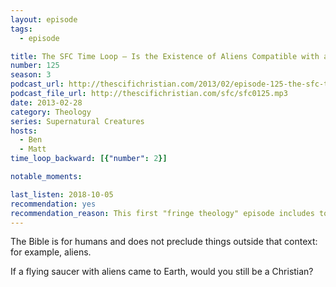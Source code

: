 ```yaml
---
layout: episode
tags:
  - episode

title: The SFC Time Loop – Is the Existence of Aliens Compatible with a Biblical Worldview?
number: 125
season: 3
podcast_url: http://thescifichristian.com/2013/02/episode-125-the-sfc-time-loop-is-the-existence-of-aliens-compatible-with-a-biblical-worldview/
podcast_file_url: http://thescifichristian.com/sfc/sfc0125.mp3
date: 2013-02-28
category: Theology
series: Supernatural Creatures
hosts:
  - Ben
  - Matt
time_loop_backward: [{"number": 2}]

notable_moments:

last_listen: 2018-10-05
recommendation: yes
recommendation_reason: This first "fringe theology" episode includes topics that will be major themes of the podcast, such as the scope of the Bible and what is compatible with Christianity.
---
```


The Bible is for humans and does not preclude things outside that context: for example, aliens.

If a flying saucer with aliens came to Earth, would you still be a Christian?